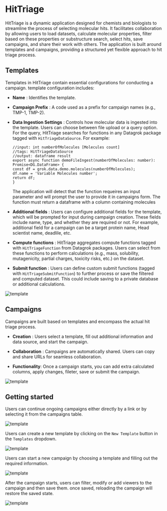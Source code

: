 # HitTriage

HitTriage is a dynamic application designed for chemists and biologists to streamline the process of selecting molecular hits. It facilitates collaboration by allowing users to load datasets, calculate molecular properties, filter based on these properties or substructure search, select hits, save campaigns, and share their work with others. The application is built around templates and campaigns, providing a structured yet flexible approach to hit triage process.

## Templates

Templates in HitTriage contain essential configurations for conducting a campaign. template configuration includes:

- **Name** : Identifies the template.

- **Campaign Prefix** : A code used as a prefix for campaign names (e.g., TMP-1, TMP-2).

- **Data Ingestion Settings** : Controls how molecular data is ingested into the template. Users can choose between file upload or a query option. For the query, HitTriage searches for functions in any Datagrok package tagged with `HitTriageDataSource`. For example:

    ```//name: Demo File Ingestion
    //input: int numberOfMolecules [Molecules count]
    //tags: HitTriageDataSource
    //output: dataframe result
    export async function demoFileIngest(numberOfMolecules: number): Promise<DG.DataFrame> {
    const df = grok.data.demo.molecules(numberOfMolecules);
    df.name = 'Variable Molecules number';
    return df;
    }
    ```
    The application will detect that the function requeires an input parameter and will prompt the user to provide it in campaigns form. The function must return a dataframe with a column containing molecules

- **Additional fields** : Users can configure additional fields for the template, which will be prompted for input during campaign creation. These fields include name, type, and whether they are required or not. For example, additional field for a campaign can be a target protein name, Head scientist name, deadlile, etc.

- **Compute functions** : HitTriage aggregates compute functions tagged with `HitTriageFunction` from Datagrok packages. Users can select from these functions to perform calculations (e.g., mass, solubility, mutagenicity, partial charges, toxicity risks, etc.) on the dataset.

- **Submit function** : Users can define custom submit functions (tagged with `HitTriageSubmitFunction`) to further process or save the filtered and computed dataset. This could include saving to a private database or additional calculations.

![template](https://datagrok.ai/help/uploads/hittriage/files/images/template.png)

## Campaigns

Campaigns are built based on templates and encompass the actual hit triage process.

- **Creation** : Users select a template, fill out additional information and data source, and start the campaign.

- **Collaboration** : Campaigns are automatically shared. Users can copy and share URLs for seamless collaboration.

- **Functionality**: Once a campaign starts, you can add extra calculated columns, apply changes, fileter, save or submit the campaign.

![template](https://datagrok.ai/help/uploads/hittriage/files/images/campaign.png)

## Getting started

Users can continue ongoing campaigns either directly by a link or by selecting it from the campaigns table.

![template](https://datagrok.ai/help/uploads/hittriage/files/images/HT_Continue_campaign.gif)

Users can create a new template by clicking on the `New Template` button in the `Templates` dropdown.

![template](https://datagrok.ai/help/uploads/hittriage/files/images/HT_create_template.gif)

Users can start a new campaign by choosing a template and filling out the required information. 

![template](https://datagrok.ai/help/uploads/hittriage/files/images/HT_create_campaign.gif)

After the campaign starts, users can filter, modify or add viewers to the campaign and then save them. once saved, reloading the campaign will restore the saved state.

![template](https://datagrok.ai/help/uploads/hittriage/files/images/HT_save_campaign.gif)